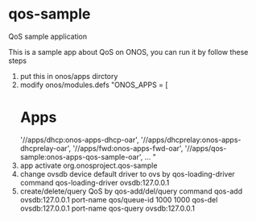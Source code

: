 # qos-sample
QoS sample application

This is a sample app about QoS on ONOS, you can run it by follow these steps

1. put this in onos/apps dirctory
2. modify onos/modules.defs
   "ONOS_APPS = [
    # Apps
    '//apps/dhcp:onos-apps-dhcp-oar',
    '//apps/dhcprelay:onos-apps-dhcprelay-oar',
    '//apps/fwd:onos-apps-fwd-oar',
    '//apps/qos-sample:onos-apps-qos-sample-oar',
    ...
    "
3. app activate org.onosproject.qos-sample
4. change ovsdb device default driver to ovs by qos-loading-driver command 
   qos-loading-driver ovsdb:127.0.0.1
5. create/delete/query QoS by qos-add/del/query command
   qos-add ovsdb:127.0.0.1 port-name qos/queue-id 1000 1000
   qos-del ovsdb:127.0.0.1 port-name
   qos-query ovsdb:127.0.0.1

